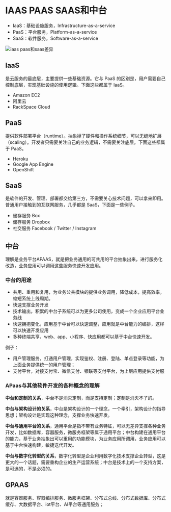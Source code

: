 # IAAS PAAS SAAS和中台

* IaaS：基础设施服务，Infrastructure-as-a-service
* PaaS：平台服务，Platform-as-a-service
* SaaS：软件服务，Software-as-a-service

![iaas paas和saas差异](https://note.youdao.com/yws/api/personal/file/B3DD49D96C2D4FF8B104DFDB4CE623F9?method=download&shareKey=f3b009a3b8b20e6854da80b4e418812a)

## IaaS

是云服务的最底层，主要提供一些基础资源。它与 PaaS 的区别是，用户需要自己控制底层，实现基础设施的使用逻辑。下面这些都属于 IaaS。

* Amazon EC2
* 阿里云
* RackSpace Cloud

## PaaS

提供软件部署平台（runtime）。抽象掉了硬件和操作系统细节，可以无缝地扩展（scaling）。开发者只需要关注自己的业务逻辑，不需要关注底层。下面这些都属于 PaaS。

* Heroku
* Google App Engine
* OpenShift

## SaaS

是软件的开发、管理、部署都交给第三方，不需要关心技术问题，可以拿来即用。普通用户接触到的互联网服务，几乎都是 SaaS，下面是一些例子。

* 储存服务 Box
* 储存服务 Dropbox
* 社交服务 Facebook / Twitter / Instagram

## 中台

理解是业务平台APAAS，就是把业务通用的可共用的平台抽象出来，进行服务化改造，业务应用可以调用这些服务快速开发应用。

### 中台的用途

* 共用、重用和复用，为业务公共模块的提供业务调用，降低成本，提高效率，缩短系统上线周期。
* 快速支撑业务开发
* 技术输出，积累的中台子系统可以为更多公司使用，变成一个企业应用平台业务线
* 快速拥抱变化，应用基于中台可以快速调整，应用就是中台能力的编排，这样可以快速开发应用
* 多种终端共享，web、app、小程序、快应用都可以基于中台快速开发。

例子：

* 用户管理服务，打通用户管理，实现鉴权、注册、登陆、单点登录等功能，为上面业务提供统一的用户管理；
* 支付平台，对接支付宝、微信支付、银联等支付平台，为上层应用提供支付服

### APaas与其他软件开发的各种概念的理解

**中台和定制的关系**，中台不是消灭定制，而是支持定制；定制是消灭不了的。

**中台与架构设计的关系**，中台是架构设计的一个理念，一个牵引，架构设计的指导思想；架构设计是实现这种理念，支撑业务快速开发。

**中台与通用平台的关系**，通用平台是指不带有业务特征，可以无差异支撑各种业务开发，比如数据库，容器服务，微服务框架等属于通用平台；中台构建在通用平台的能力，基于业务抽象出可以重用的功能模块，为业务应用所调用，业务应用可以基于中台快速构建，敏捷迭代开发。

**中台与数字化转型的关系**，数字化转型是企业利用数字化技术支撑企业转型，这是更大的一个话题，需要重构企业的生产运营系统；中台是技术上的一个支持方案，是可选的，不是必须的。

## GPAAS

就是容器服务、容器编排服务、微服务框架、分布式总线、分布式数据库、分布式缓存、大数据平台、iot平台、AI平台等通用服务；
